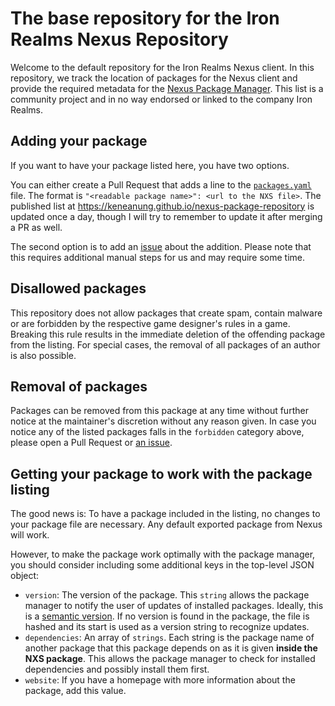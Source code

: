 # The base repository for the Iron Realms Nexus Repository

Welcome to the default repository for the Iron Realms Nexus client. In this repository, we track the location of packages for the Nexus client and provide the required metadata for the [Nexus Package Manager](https://keneanung.github.io/nexus-package-manager/). This list is a community project and in no way endorsed or linked to the company Iron Realms.

## Adding your package

If you want to have your package listed here, you have two options.

You can either create a Pull Request that adds a line to the [`packages.yaml`](https://github.com/keneanung/nexus-package-repository/blob/development/packages.yaml) file. The format is `"<readable package name>": <url to the NXS file>`. The published list at <https://keneanung.github.io/nexus-package-repository> is updated once a day, though I will try to remember to update it after merging a PR as well.

The second option is to add an [issue](https://github.com/keneanung/nexus-package-repository/issues/new?template=new_package.yml) about the addition. Please note that this requires additional manual steps for us and may require some time.

## Disallowed packages

This repository does not allow packages that create spam, contain malware or are forbidden by the respective game designer's rules in a game. Breaking this rule results in the immediate deletion of the offending package from the listing. For special cases, the removal of all packages of an author is also possible.

## Removal of packages

Packages can be removed from this package at any time without further notice at the maintainer's discretion without any reason given. In case you notice any of the listed packages falls in the `forbidden` category above, please open a Pull Request or [an issue](https://github.com/keneanung/nexus-package-repository/issues/new?template=package_takedown.yml).

## Getting your package to work with the package listing

The good news is: To have a package included in the listing, no changes to your package file are necessary. Any default exported package from Nexus will work.

However, to make the package work optimally with the package manager, you should consider including some additional keys in the top-level JSON object:

- `version`: The version of the package. This `string` allows the package manager to notify the user of updates of installed packages. Ideally, this is a [semantic version](https://semver.org/). If no version is found in the package, the file is hashed and its start is used as a version string to recognize updates.
- `dependencies`: An array of `strings`. Each string is the package name of another package that this package depends on as it is given **inside the NXS package**. This allows the package manager to check for installed dependencies and possibly install them first.
- `website`: If you have a homepage with more information about the package, add this value.

